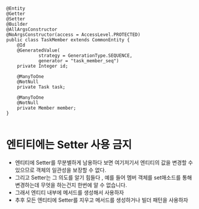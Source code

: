 <pre>
<code>
@Entity
@Getter
@Setter
@Builder
@AllArgsConstructor
@NoArgsConstructor(access = AccessLevel.PROTECTED)
public class TaskMember extends CommonEntity {
    @Id
    @GeneratedValue(
            strategy = GenerationType.SEQUENCE,
            generator = "task_member_seq")
    private Integer id;

    @ManyToOne
    @NotNull
    private Task task;

    @ManyToOne
    @NotNull
    private Member member;
}
</code>
</pre>

# 엔티티에는 Setter 사용 금지
* 엔티티에 Setter를 무분별하게 남용하다 보면 여기저기서 엔티티의 값을 변경할 수 있으므로 객체의 일관성을 보장할 수 없다.
* 그리고 Setter는 그 의도를 알기 힘들다 , 예를 들어 멤버 객체를 set매소드를 통해 변경하는데 무엇을 하는건지 한번에 알 수 없습니다.
* 그래서 엔티티 내부에 메서드를 생성해서 사용하자
* 추후 모든 엔티티에 Setter를 지우고 메서드를 생성하거나 빌더 패턴을 사용하자


